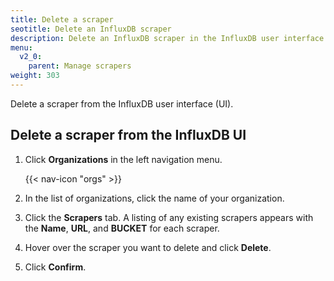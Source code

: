```yaml
---
title: Delete a scraper
seotitle: Delete an InfluxDB scraper
description: Delete an InfluxDB scraper in the InfluxDB user interface.
menu:
  v2_0:
    parent: Manage scrapers
weight: 303
---
```


Delete a scraper from the InfluxDB user interface (UI).

## Delete a scraper from the InfluxDB UI
1. Click **Organizations** in the left navigation menu.

    {{< nav-icon "orgs" >}}

2. In the list of organizations, click the name of your organization.
3. Click the **Scrapers** tab. A listing of any existing scrapers appears with the
   **Name**, **URL**, and **BUCKET** for each scraper.
4. Hover over the scraper you want to delete and click **Delete**.
5. Click **Confirm**.
